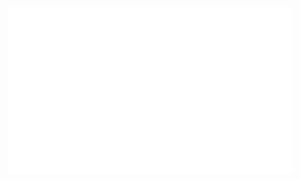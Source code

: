 
<a href="https://github.com/choiszt/github-stats">
<img src="https://github.com/choiszt/github-stats/blob/master/generated/overview.svg#gh-dark-mode-only" /></a>
<!--


<img align="center" src="https://github-readme-stats.vercel.app/api?username=choiszt&show_icons=true&hide_border=true" />  

![](https://komarev.com/ghpvc/?username=choiszt&label=PROFILE+VIEWS)


[![trophy](https://github-profile-trophy.vercel.app/?username=choiszt&column=7)](https://github.com/choiszt)

<img align="center" src="https://github-readme-stats.vercel.app/api?username=choiszt&show_icons=true&hide_border=true" />  <img align="center" src="https://github-readme-streak-stats.herokuapp.com?user=choiszt&hide_border=true&date_format=M%20j%5B%2C%20Y%5D&ring=7EDDCF&fire=7EDDCF" /> 

![](https://komarev.com/ghpvc/?username=choiszt&label=PROFILE+VIEWS)
I am an MEng student at MMLab@NTU, supervised by [Prof. Ziwei Liu](https://liuziwei7.github.io/) and work with [Jingkang Yang](https://jingkang50.github.io/) and [Bo Li](https://brianboli.com/).

**🔭 Recently I'm focusing on Embodied Intelligence and feeling the LMMs.**
📫 How to reach me: ls2001927@gmail.com
![Choiszt's GitHub Stats](https://github-readme-stats.vercel.app/api?username=choiszt&show_icons=true&title_color=FF80BF&text_color=F8F8F2&icon_color=8AFF80&bg_color=212C2A)
![Top Langs](https://github-readme-stats.vercel.app/api/top-langs/?username=choiszt&title_color=FF80BF&text_color=F8F8F2&icon_color=8AFF80&bg_color=212C2A&layout=compact)

**choiszt/choiszt** is a ✨ _special_ ✨ repository because its `README.md` (this file) appears on your GitHub profile.
, specializing in Scene Graph Generation and VLM for Embodied Agent. Currently, I am working as an Undergraduate Research in the NTU@MMLAB Group. 
Here are some ideas to get you started:

- 🔭 I’m currently working on ...
- 🌱 I’m currently learning ...
- 👯 I’m looking to collaborate on ...
- 🤔 I’m looking for help with ...
- 💬 Ask me about ...
- 📫 How to reach me: ...
- 😄 Pronouns: ...
- ⚡ Fun fact: ...
-->
